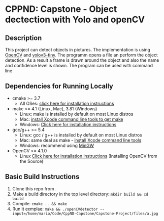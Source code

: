 # CPPND: Capstone - Object dectection with Yolo and openCV

## Description

This project can detect objects in pictures. The implementation is using [OpenCV](https://github.com/opencv/opencv) and [yolov3-tiny](https://pjreddie.com/darknet/yolo/).
The programm opens a file an perform the object detection. As a result a frame is drawn around the object and also the name and confidence level is shown. The program can be used with command line



## Dependencies for Running Locally
* cmake >= 3.7
  * All OSes: [click here for installation instructions](https://cmake.org/install/)
* make >= 4.1 (Linux, Mac), 3.81 (Windows)
  * Linux: make is installed by default on most Linux distros
  * Mac: [install Xcode command line tools to get make](https://developer.apple.com/xcode/features/)
  * Windows: [Click here for installation instructions](http://gnuwin32.sourceforge.net/packages/make.htm)
* gcc/g++ >= 5.4
  * Linux: gcc / g++ is installed by default on most Linux distros
  * Mac: same deal as make - [install Xcode command line tools](https://developer.apple.com/xcode/features/)
  * Windows: recommend using [MinGW](http://www.mingw.org/)
* OpenCV >= 4.1.0
  * Linux [Click here for installation instructions](https://linuxize.com/post/how-to-install-opencv-on-ubuntu-18-04/)  (Installing OpenCV from the Source)

## Basic Build Instructions

1. Clone this repo from .
2. Make a build directory in the top level directory: `mkdir build && cd build`
3. Compile: `cmake .. && make`
4. Run it exmplae: `make && ./openCVdetector --input=/home/mario/Code/CppND-Capstone/Capstone-Project/files/a.jpg`